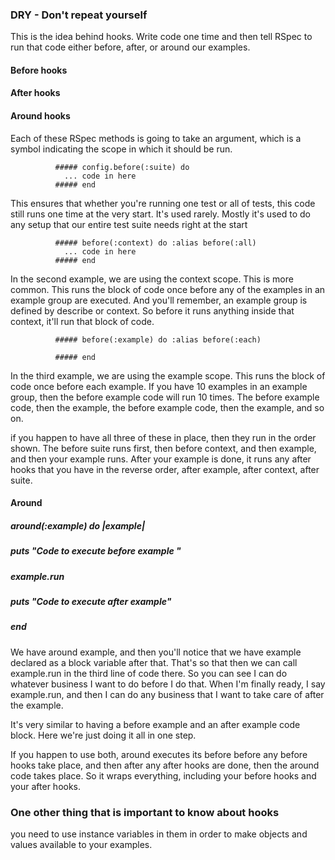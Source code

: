 ### DRY - Don't repeat yourself

This is the idea behind hooks.  Write code one time and then tell RSpec
to run that code either before, after, or around our examples.

#### Before hooks

#### After hooks

#### Around hooks

Each of these RSpec methods is going to take an argument,
which is a symbol indicating the scope in which it should be run.

              ##### config.before(:suite) do
                ... code in here
              ##### end

This ensures that whether you're running one test or all of tests,
this code still runs one time at the very start. It's used rarely.
Mostly it's used to do any setup that our entire test suite needs right at the start

              ##### before(:context) do :alias before(:all)
                ... code in here
              ##### end

In the second example, we are using the context scope. This is more common.
This runs the block of code once before any of the examples in an example group are executed.
And you'll remember, an example group is defined by describe or context.
So before it runs anything inside that context, it'll run that block of code.

              ##### before(:example) do :alias before(:each)

              ##### end

In the third example, we are using the example scope. This runs the block of code once before each example.
If you have 10 examples in an example group, then the before example code will run 10 times.
The before example code, then the example, the before example code, then the example, and so on.

if you happen to have all three of these in place, then they run in the order shown.
The before suite runs first, then before context, and then example, and then your example runs.
After your example is done, it runs any after hooks that you have in the reverse order, after example,
after context, after suite.


#### Around

##### around(:example) do |example|
  ##### puts "Code to execute before example "
  ##### example.run
  ##### puts "Code to execute after example"
##### end

We have around example, and then you'll notice that we have example declared as a block variable after that.
That's so that then we can call example.run in the third line of code there.
So you can see I can do whatever business I want to do before I do that.
When I'm finally ready, I say example.run, and then I can do any business that I want to take care of after the example.

It's very similar to having a before example and an after example code block. Here we're just doing it all in one step.

If you happen to use both, around executes its before before any before hooks take place, and then after any after hooks
are done, then the around code takes place. So it wraps everything, including your before hooks and your after hooks.

### One other thing that is important to know about hooks

 you need to use instance variables in them in order to make
objects and values available to your examples.
